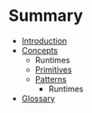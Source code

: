 # Summary

* [Introduction](README.md)
* [Concepts](concepts/README.md)
   * Runtimes
   * [Primitives](concepts/primitives.md)
   * [Patterns](concepts/patterns.md)
       * Runtimes
* [Glossary](GLOSSARY.md)

